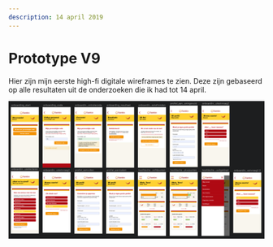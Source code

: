 ```yaml
---
description: 14 april 2019
---
```


# Prototype V9

Hier zijn mijn eerste high-fi digitale wireframes te zien. Deze zijn gebaseerd op alle resultaten uit de onderzoeken die ik had tot 14 april.

![](../../.gitbook/assets/schermafbeelding-2019-05-10-om-20.28.10.png)

